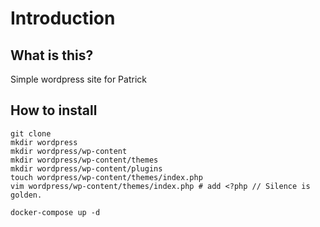 # Introduction

## What is this?

Simple wordpress site for Patrick

## How to install
```
git clone
mkdir wordpress
mkdir wordpress/wp-content
mkdir wordpress/wp-content/themes
mkdir wordpress/wp-content/plugins
touch wordpress/wp-content/themes/index.php
vim wordpress/wp-content/themes/index.php # add <?php // Silence is golden.

docker-compose up -d
```
